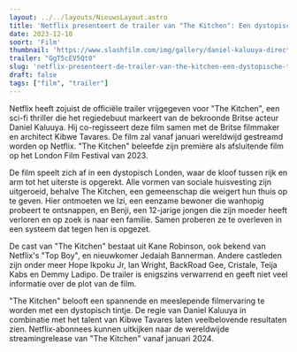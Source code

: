 ```yaml
---
layout: ../../layouts/NieuwsLayout.astro
title: 'Netflix presenteert de trailer van "The Kitchen": Een dystopische thriller geregisseerd door Daniel Kaluuya'
date: 2023-12-18
soort: 'Film'
thumbnail: 'https://www.slashfilm.com/img/gallery/daniel-kaluuya-directs-a-netflix-sci-fi-thriller-in-the-kitchen-trailer/the-kitchen-debuts-on-netflix-january-2024-1702913502.jpg'
trailer: "GgT5cEV5Qt0"
slug: 'netflix-presenteert-de-trailer-van-the-kitchen-een-dystopische-thriller-geregisseerd-door-daniel-kaluuya'
draft: false
tags: ["film", "trailer"]
---
```


Netflix heeft zojuist de officiële trailer vrijgegeven voor "The Kitchen", een sci-fi thriller die het regiedebuut markeert van de bekroonde Britse acteur Daniel Kaluuya. Hij co-regisseert deze film samen met de Britse filmmaker en architect Kibwe Tavares. De film zal vanaf januari wereldwijd gestreamd worden op Netflix. "The Kitchen" beleefde zijn première als afsluitende film op het London Film Festival van 2023. 

De film speelt zich af in een dystopisch Londen, waar de kloof tussen rijk en arm tot het uiterste is opgerekt. Alle vormen van sociale huisvesting zijn uitgeroeid, behalve The Kitchen, een gemeenschap die weigert hun thuis op te geven. Hier ontmoeten we Izi, een eenzame bewoner die wanhopig probeert te ontsnappen, en Benji, een 12-jarige jongen die zijn moeder heeft verloren en op zoek is naar een familie. Samen proberen ze te overleven in een systeem dat tegen hen is opgezet.

De cast van "The Kitchen" bestaat uit Kane Robinson, ook bekend van Netflix's "Top Boy", en nieuwkomer Jedaiah Bannerman. Andere castleden zijn onder meer Hope Ikpoku Jr, Ian Wright, BackRoad Gee, Cristale, Teija Kabs en Demmy Ladipo. De trailer is enigszins verwarrend en geeft niet veel informatie over de plot van de film.

"The Kitchen" belooft een spannende en meeslepende filmervaring te worden met een dystopisch tintje. De regie van Daniel Kaluuya in combinatie met het talent van Kibwe Tavares laten veelbelovende resultaten zien. Netflix-abonnees kunnen uitkijken naar de wereldwijde streamingrelease van "The Kitchen" vanaf januari 2024.

